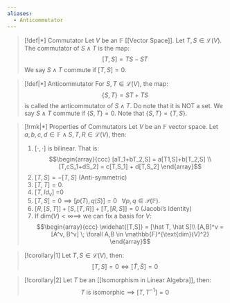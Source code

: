 ```yaml
---
aliases:
  - Anticommutator
---
```


>[!def|*] Commutator
>Let $V$ be an $\mathbb{F}$ [[Vector Space]]. Let $T,S \in \mathcal L (V)$. The commutator of $S \; \land \; T$ is the map: $$[T,S] = TS- ST$$
>We say $S \; \land \; T$ commute if $[T,S]= 0$.

>[!def|*] Anticommutator
>For $S,T \in \mathcal L (V)$, the map: $$\{S,T\} = ST + TS$$is called the anticommutator of $S \; \land \; T$. Do note that it is NOT a set.
>We say $S \; \land \; T$ commute if $\{S,T\} = 0$. Note that $\{S,T\} = \{T,S\}$.

>[!rmk|*] Properties of Commutators
>Let $V$ be an $\mathbb{F}$ vector space. Let $a,b,c,d \in \mathbb{F} \; \land \; S,T, R \in \mathcal L (V)$, then:
>1. $[\cdot, \cdot]$ is bilinear. That is: $$\begin{array}{ccc} [aT_1+bT_2,S] = a[T1,S]+b[T_2,S]  \\ [T,cS_1+dS_2] = c[T,S_1] + d[T,S_2] \end{array}$$
>2. $[T,S] = -[T,S]$ (Anti-symmetric)
>3. $[T,T] = 0$.
>4. $[T,Id_v]$ =0
>5. $[T,S] = 0 \implies [p(T),q(S)] = 0$ $\; \; \forall p,q \in \mathcal P(\mathbb{F})$.
>6. $[R,[S,T]] + [S,[T,R]] + [T, [R,S]] = 0$ (Jacobi’s Identity)
>7. If $\text{dim}(V) < \infty \implies$ we can fix a basis for $V$: $$\begin{array}{ccc}  \widehat{[T,S]} = [\hat T, \hat S]\\ [A,B]^v = [A^v, B^v] \; \forall A,B \in \mathbb{F}^{\text{dim}(V)^2} \end{array}$$

>[!corollary|1]
>Let $T,S \in \mathcal L (V)$, then: $$[T,S] = 0 \iff [\hat T, \hat S] =0$$

>[!corollary|2]
>Let $T$ be an [[Isomorphism in Linear Algebra]], then: $$T \; \text{is isomorphic} \implies [T,T^{-1}] = 0$$



